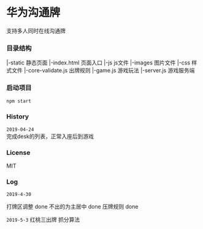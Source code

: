 # 华为沟通牌
支持多人同时在线沟通牌

### 目录结构

|-static                            静态页面
    |-index.html                    页面入口
    |-js                            js文件
    |-images                        图片文件
    |-css                           样式文件
|-core-validate.js                  出牌规则
|-game.js                           游戏玩法
|-server.js                         游戏服务端

### 启动项目
```sh
npm start
```

### History

`2019-04-24`  
完成desk的列表，正常入座后到游戏

### License
MIT

### Log
`2019-4-30`

打牌区调整 done
不出的为主居中  done
压牌规则 done

`2019-5-3`
红桃三出牌
抓分算法
